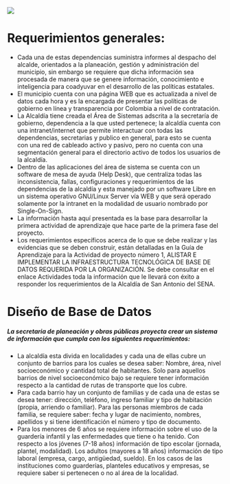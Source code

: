 

<html>
<image src="https://pbs.twimg.com/profile_images/421026716882984960/Dmo-0VwB.png">
        
<h1>Requerimientos generales:</h1>
<ul>
<li>Cada una de estas dependencias suministra informes al despacho del
alcalde, orientados a la planeación, gestión y administración del municipio,
sin embargo se requiere que dicha información sea procesada de manera
que se genere información, conocimiento e inteligencia para coadyuvar en
el desarrollo de las políticas estatales.</li>

<li>El municipio cuenta con una página WEB que es actualizada a nivel de
datos cada hora y es la encargada de presentar las políticas de gobierno en
línea y transparencia por Colombia a nivel de contratación.</li>

<li>La Alcaldía tiene creada el Área de Sistemas adscrita a la secretaría de
gobierno, dependencia a la que usted pertenece; la alcaldía cuenta con una
intranet/internet que permite interactuar con todas las dependencias,
secretarias y publico en general, para esto se cuenta con una red de
cableado activo y pasivo, pero no cuenta con una segmentación general
para el directorio activo de todos los usuarios de la alcaldía.</li>

<li>Dentro de las aplicaciones del área de sistema se cuenta con un software
de mesa de ayuda (Help Desk), que centraliza todas las inconsistencia,
fallas, configuraciones y requerimientos de las dependencias de la alcaldía
y esta manejado por un software Libre en un sistema operativo GNU/Linux
Server vía WEB y que será operado solamente por la intranet en la
modalidad de usuario nombrado por Single-On-Sign.</li>

<li>La información hasta aquí presentada es la base para desarrollar la
primera actividad de aprendizaje que hace parte de la primera fase del
proyecto.</li>

<li>Los requerimientos específicos acerca de lo que se debe realizar y las
evidencias que se deben construir, están detalladas en la Guía de
Aprendizaje para la Actividad de proyecto número 1, ALISTAR E
IMPLEMENTAR LA INFRAESTRUCTURA TECNOLÓGICA DE BASE DE DATOS
REQUERIDA POR LA ORGANIZACIÓN. Se debe consultar en el enlace
Actividades toda la información que le llevará con éxito a responder los
requerimientos de la Alcaldía de San Antonio del SENA.</li>
</ul>
<h1>Diseño de Base de Datos</h1>

<h5>La secretaria de planeación y obras públicas proyecta crear un sistema de
información que cumpla con los siguientes requerimientos:</h5>
<ul>
<li>La alcaldía esta divida en localidades y cada una de ellas cubre un
conjunto de barrios para los cuales se desea saber: Nombre, área,
nivel socioeconómico y cantidad total de habitantes. Solo para aquellos
barrios de nivel socioeconómico bajo se requiere tener información
respecto a la cantidad de rutas de transporte que los cubre.</li>

<li>Para cada barrio hay un conjunto de familias y de cada una de estas se
desea tener: dirección, teléfono, ingreso familiar y tipo de habitación
(propia, arriendo o familiar). Para las personas miembros de cada
familia, se requiere saber: fecha y lugar de nacimiento, nombres,
apellidos y si tiene identificación el número y tipo de documento.</li>

<li>Para los menores de 6 años se requiere información sobre el uso de la
guardería infantil y las enfermedades que tiene o ha tenido. Con
respecto a los jóvenes (7-18 años) información de tipo escolar
(jornada, plantel, modalidad). Los adultos (mayores a 18 años)
información de tipo laboral (empresa, cargo, antigüedad, sueldo). En
los casos de las instituciones como guarderías, planteles educativos y
empresas, se requiere saber si pertenecen o no al área de la localidad.
</li>
</ul>
</html>
